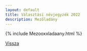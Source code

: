 ```yaml
---
layout: default
title: Választási névjegyzék 2022
description: Mezőladány
---
```


{% include Mezooxxladaany.html %}

[Vissza](./)